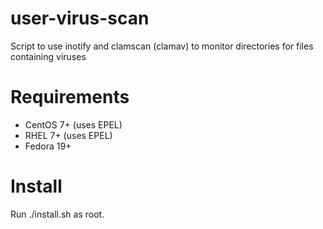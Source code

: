 # user-virus-scan
Script to use inotify and clamscan (clamav) to monitor directories for files containing viruses

# Requirements

- CentOS 7+ (uses EPEL)
- RHEL 7+ (uses EPEL)
- Fedora 19+
 
# Install

Run ./install.sh as root.
